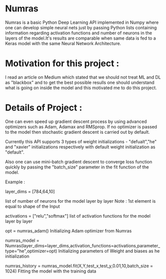 # Numras

Numras is a basic Python Deep Learning API implemented in Numpy where one can develop simple neural nets just by passing Python lists containing information regarding activation functions and number of neurons in the layers of the model.It's results are comparable when same data is fed to a Keras model with the same Neural Network Architecture.

# Motivation for this project :

I read an article on Medium which stated that we should not treat ML and DL as "blackbox" and to get the best possible resulls one should understand what is going on inside the model and this motivated me to do this project.

# Details of Project :

One can even speed up gradient descent process by using advanced optimizers such as Adam, Adamax and RMSprop. If no optimizer is passed to the model then stochastic gradient descent is carried out by default. 

Currently this API supports 3 types of weight initializations - "defualt","he" and "xavier" initializations respectively with default weight initialization as "default". 

Also one can use mini-batch gradient descent to converge loss function quickly by passing the "batch_size" parameter in the fit function of the model.

Example : 

layer_dims = [784,64,10]

list of number of neurons for the model layer by layer 
Note : 1st element is equal to shape of the Input

activations = ["relu","softmax"]
list of activation functions for the model layer by layer 

opt = numras_adam()
Initializing Adam optimizer from Numras

numras_model = Numras(layer_dims=layer_dims,activation_functions=activations,parameter_type="he",optimizer=opt)
Initializing parameters of Weight and biases as he initialization 

numras_history = numras_model.fit(X,Y,test_x,test_y,0.01,10,batch_size = 1024)
Fitting the model with the training data
